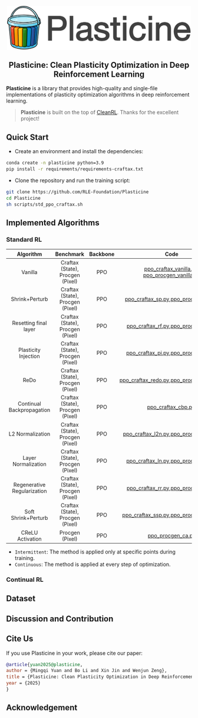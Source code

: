 <div align=center>
<p align="center"><img align="center" width="500px" src="assets/logo.png"></p>

## Plasticine: Clean Plasticity Optimization in Deep Reinforcement Learning

</div>

**Plasticine** is a library that provides high-quality and single-file implementations of plasticity optimization algorithms in deep reinforcement learning. 


> **Plasticine** is built on the top of [CleanRL](https://github.com/vwxyzjn/cleanrl). Thanks for the excellent project!

## Quick Start
- Create an environment and install the dependencies:
``` sh
conda create -n plasticine python=3.9
pip install -r requirements/requirements-craftax.txt
```

- Clone the repository and run the training script:
``` sh
git clone https://github.com/RLE-Foundation/Plasticine
cd Plasticine
sh scripts/std_ppo_craftax.sh
```


## Implemented Algorithms
### Standard RL

|        **Algorithm**        |           **Benchmark**          | **Backbone** |                                                                    **Code**                                                                    |  **Remark**  |
|:---------------------------:|:--------------------------------:|:------------:|:----------------------------------------------------------------------------------------------------------------------------------------------:|:------------:|
|           Vanilla           | Craftax (State), Procgen (Pixel) |      PPO     | [ppo_craftax_vanilla.py](./plasticine/standard/ppo_craftax_vanilla.py), [ppo_procgen_vanilla.py](./plasticine/standard/ppo_procgen_vanilla.py) |      N/A     |
|        Shrink+Perturb       | Craftax (State), Procgen (Pixel) |      PPO     |            [ppo_craftax_sp.py](./plasticine/standard/ppo_craftax_sp.py),[ppo_procgen_sp.py](./plasticine/standard/ppo_procgen_sp.py)           | Intermittent |
|    Resetting final layer    | Craftax (State), Procgen (Pixel) |      PPO     |            [ppo_craftax_rf.py](./plasticine/standard/ppo_craftax_rf.py),[ppo_procgen_rf.py](./plasticine/standard/ppo_procgen_rf.py)           | Intermittent |
|     Plasticity Injection    | Craftax (State), Procgen (Pixel) |      PPO     |            [ppo_craftax_pi.py](./plasticine/standard/ppo_craftax_pi.py),[ppo_procgen_pi.py](./plasticine/standard/ppo_procgen_pi.py)           | Intermittent |
|             ReDo            | Craftax (State), Procgen (Pixel) |      PPO     |        [ppo_craftax_redo.py](./plasticine/standard/ppo_craftax_redo.py),[ppo_procgen_redo.py](./plasticine/standard/ppo_procgen_redo.py)       | Intermittent |
|  Continual Backpropagation  | Craftax (State), Procgen (Pixel) |      PPO     |                                         [ppo_craftax_cbp.py](./plasticine/standard/ppo_craftax_cbp.py),                                        |  Continuous  |
|       L2 Normalization      | Craftax (State), Procgen (Pixel) |      PPO     |          [ppo_craftax_l2n.py](./plasticine/standard/ppo_craftax_l2n.py),[ppo_procgen_l2n.py](./plasticine/standard/ppo_procgen_l2n.py)         |  Continuous  |
|     Layer Normalization     | Craftax (State), Procgen (Pixel) |      PPO     |            [ppo_craftax_ln.py](./plasticine/standard/ppo_craftax_ln.py),[ppo_procgen_ln.py](./plasticine/standard/ppo_procgen_ln.py)           |  Continuous  |
| Regenerative Regularization | Craftax (State), Procgen (Pixel) |      PPO     |            [ppo_craftax_rr.py](./plasticine/standard/ppo_craftax_rr.py),[ppo_procgen_rr.py](./plasticine/standard/ppo_procgen_rr.py)           |  Continuous  |
|     Soft Shrink+Perturb     | Craftax (State), Procgen (Pixel) |      PPO     |          [ppo_craftax_ssp.py](./plasticine/standard/ppo_craftax_ssp.py),[ppo_procgen_ssp.py](./plasticine/standard/ppo_procgen_ssp.py)         |  Continuous  |
|       CReLU Activation      |          Procgen (Pixel)         |      PPO     |                                          [ppo_procgen_ca.py](./plasticine/standard/ppo_procgen_ca.py)                                          |  Continuous  |

- `Intermittent`: The method is applied only at specific points during training.
- `Continuous`: The method is applied at every step of optimization.


### Continual RL

## Dataset

## Discussion and Contribution

## Cite Us
If you use Plasticine in your work, please cite our paper:
``` bib
@article{yuan2025@plasticine,
author = {Mingqi Yuan and Bo Li and Xin Jin and Wenjun Zeng},
title = {Plasticine: Clean Plasticity Optimization in Deep Reinforcement Learning},
year = {2025}
}
```

## Acknowledgement
